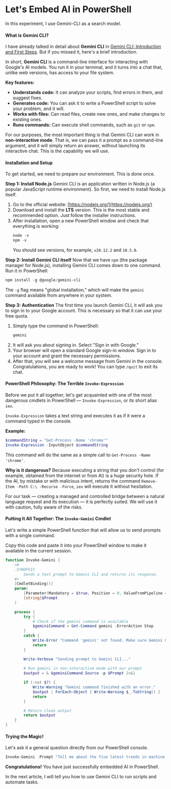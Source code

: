 # Let's Embed AI in PowerShell

In this experiment, I use Gemini-CLI as a search model.

#### **What is Gemini CLI?**

I have already talked in detail about **Gemini CLI** in [Gemini CLI: Introduction and First Steps](https://pikabu.ru/series/geminicli_48168). But if you missed it, here's a brief introduction.

In short, **Gemini CLI** is a command-line interface for interacting with Google's AI models. You run it in your terminal, and it turns into a chat that, unlike web versions, has access to your file system.

**Key features:**
*   **Understands code:** It can analyze your scripts, find errors in them, and suggest fixes.
*   **Generates code:** You can ask it to write a PowerShell script to solve your problem, and it will.
*   **Works with files:** Can read files, create new ones, and make changes to existing ones.
*   **Runs commands:** Can execute shell commands, such as `git` or `npm`.

For our purposes, the most important thing is that Gemini CLI can work in **non-interactive mode**. That is, we can pass it a prompt as a command-line argument, and it will simply return an answer, without launching its interactive chat. This is the capability we will use.

#### **Installation and Setup**

To get started, we need to prepare our environment. This is done once.

**Step 1: Install Node.js**
Gemini CLI is an application written in Node.js (a popular JavaScript runtime environment). So first, we need to install Node.js itself.
1.  Go to the official website: [https://nodejs.org/](https://nodejs.org/)
2.  Download and install the **LTS** version. This is the most stable and recommended option. Just follow the installer instructions.
3.  After installation, open a new PowerShell window and check that everything is working:
    ```powershell
    node -v
    npm -v
    ```
    You should see versions, for example, `v20.12.2` and `10.5.0`.

**Step 2: Install Gemini CLI itself**
Now that we have `npm` (the package manager for Node.js), installing Gemini CLI comes down to one command. Run it in PowerShell:
```powershell
npm install -g @google/gemini-cli
```
The `-g` flag means "global installation," which will make the `gemini` command available from anywhere in your system.

**Step 3: Authentication**
The first time you launch Gemini CLI, it will ask you to sign in to your Google account. This is necessary so that it can use your free quota.
1.  Simply type the command in PowerShell:
    ```powershell
    gemini
    ```
2.  It will ask you about signing in. Select "Sign in with Google."
3.  Your browser will open a standard Google sign-in window. Sign in to your account and grant the necessary permissions.
4.  After that, you will see a welcome message from Gemini in the console. Congratulations, you are ready to work! You can type `/quit` to exit its chat.

#### **PowerShell Philosophy: The Terrible `Invoke-Expression`**

Before we put it all together, let's get acquainted with one of the most dangerous cmdlets in PowerShell — `Invoke-Expression`, or its short alias `iex`.

`Invoke-Expression` takes a text string and executes it as if it were a command typed in the console.

**Example:**
```powershell
$commandString = "Get-Process -Name 'chrome'"
Invoke-Expression -InputObject $commandString
```
This command will do the same as a simple call to `Get-Process -Name 'chrome'`.

**Why is it dangerous?** Because executing a string that you don't control (for example, obtained from the internet or from AI) is a huge security hole. If the AI, by mistake or with malicious intent, returns the command `Remove-Item -Path C:\ -Recurse -Force`, `iex` will execute it without hesitation.

For our task — creating a managed and controlled bridge between a natural language request and its execution — it is perfectly suited. We will use it with caution, fully aware of the risks.

#### **Putting It All Together: The `Invoke-Gemini` Cmdlet**
Let's write a simple PowerShell function that will allow us to send prompts with a single command.

Copy this code and paste it into your PowerShell window to make it available in the current session.

```powershell
function Invoke-Gemini {
    <#
    .SYNOPSIS
        Sends a text prompt to Gemini CLI and returns its response.
    #>
    [CmdletBinding()]
    param(
        [Parameter(Mandatory = $true, Position = 0, ValueFromPipeline = $true)]
        [string]$Prompt
    )

    process {
        try {
            # Check if the gemini command is available
            $geminiCommand = Get-Command gemini -ErrorAction Stop
        }
        catch {
            Write-Error "Command 'gemini' not found. Make sure Gemini CLI is installed."
            return
        }

        Write-Verbose "Sending prompt to Gemini CLI..."
        
        # Run gemini in non-interactive mode with our prompt
        $output = & $geminiCommand.Source -p $Prompt 2>&1

        if (-not $?) {
            Write-Warning "Gemini command finished with an error."
            $output | ForEach-Object { Write-Warning $_.ToString() }
            return
        }

        # Return clean output
        return $output
    }
}
```

#### **Trying the Magic!**

Let's ask it a general question directly from our PowerShell console.

```powershell
Invoke-Gemini -Prompt "Tell me about the five latest trends in machine learning"
```

**Congratulations!** You have just successfully embedded AI in PowerShell.

In the next article, I will tell you how to use Gemini CLI to run scripts and automate tasks.
